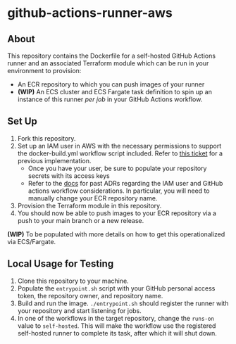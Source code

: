 # github-actions-runner-aws

## About

This repository contains the Dockerfile for a self-hosted GitHub Actions runner and an associated Terraform module which can be run in your environment to provision:

* An ECR repository to which you can push images of your runner
* **(WIP)** An ECS cluster and ECS Fargate task definition to spin up an instance of this runner *per job* in your GitHub Actions workflow.

## Set Up

1. Fork this repository.
2. Set up an IAM user in AWS with the necessary permissions to support the docker-build.yml workflow script included. Refer to [this ticket](https://jiraent.cms.gov/browse/CLDSPT-3127) for a previous implementation.
    * Once you have your user, be sure to populate your repository secrets with its access keys
    * Refer to the [docs](docs) for past ADRs regarding the IAM user and GitHub actions workflow considerations. In particular, you will need to manually change your ECR repository name.
3. Provision the Terraform module in this repository.
4. You should now be able to push images to your ECR repository via a push to your main branch or a new release.

**(WIP)**
To be populated with more details on how to get this operationalized via ECS/Fargate.

## Local Usage for Testing

1. Clone this repository to your machine.
2. Populate the `entrypoint.sh` script with your GitHub personal access token, the repository owner, and repository name.
3. Build and run the image. `./entrypoint.sh` should register the runner with your repository and start listening for jobs.
4. In one of the workflows in the target repository, change the `runs-on` value to `self-hosted`. This will make the workflow use the registered self-hosted runner to complete its task, after which it will shut down.